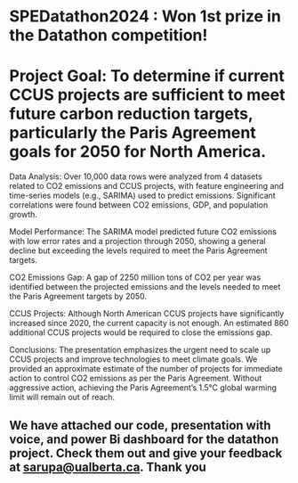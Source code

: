 # SPEDatathon2024 : Won 1st prize in the Datathon competition!
# Project Goal: To determine if current CCUS projects are sufficient to meet future carbon reduction targets, particularly the Paris Agreement goals for 2050 for North America.

Data Analysis: Over 10,000 data rows were analyzed from 4 datasets related to CO2 emissions and CCUS projects, with feature engineering and time-series models (e.g., SARIMA) used to predict emissions.
Significant correlations were found between CO2 emissions, GDP, and population growth. 

Model Performance: The SARIMA model predicted future CO2 emissions with low error rates and a projection through 2050, showing a general decline but exceeding the levels required to meet the Paris Agreement targets.

CO2 Emissions Gap: A gap of 2250 million tons of CO2 per year was identified between the projected emissions and the levels needed to meet the Paris Agreement targets by 2050.

CCUS Projects: Although North American CCUS projects have significantly increased since 2020, the current capacity is not enough. An estimated 860 additional CCUS projects would be required to close the emissions gap.

Conclusions: The presentation emphasizes the urgent need to scale up CCUS projects and improve technologies to meet climate goals. We provided an approximate estimate of the number of projects for immediate action to control CO2 emissions as per the Paris Agreement. Without aggressive action, achieving the Paris Agreement’s 1.5°C global warming limit will remain out of reach.

## We have attached our code, presentation with voice, and power Bi dashboard for the datathon project. Check them out and give your feedback at sarupa@ualberta.ca. Thank you
